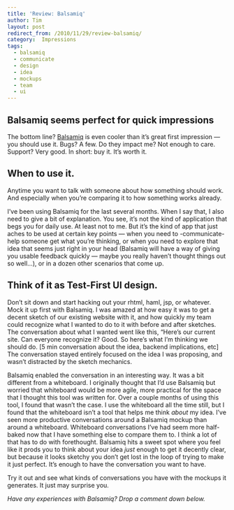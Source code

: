 ```yaml
---
title: 'Review: Balsamiq'
author: Tim
layout: post
redirect_from: /2010/11/29/review-balsamiq/
category:  Impressions
tags:
  - balsamiq
  - communicate
  - design
  - idea
  - mockups
  - team
  - ui
---
```

## Balsamiq seems perfect for quick impressions

The bottom line? [Balsamiq][1] is even cooler than it&#8217;s great first impression &#8212; you should use it. Bugs? A few. Do they impact me? Not enough to care. Support? Very good. In short: buy it. It&#8217;s worth it.

## When to use it.

Anytime you want to talk with someone about how something should work. And especially when you&#8217;re comparing it to how something works already.

I&#8217;ve been using Balsamiq for the last several months. When I say that, I also need to give a bit of explanation. You see, it&#8217;s not the kind of application that begs you for daily use. At least not to me. But it&#8217;s the kind of app that just aches to be used at certain key points &#8212; when you need to -communicate- help someone get what you&#8217;re thinking, or when you need to explore that idea that seems just right in your head (Balsamiq will have a way of giving you usable feedback quickly &#8212; maybe you really haven&#8217;t thought things out so well&#8230;), or in a dozen other scenarios that come up.

## Think of it as Test-First UI design.

<!--more-->

Don&#8217;t sit down and start hacking out your rhtml, haml, jsp, or whatever. Mock it up first with Balsamiq. I was amazed at how easy it was to get a decent sketch of our existing website with it, and how quickly my team could recognize what I wanted to do to it with before and after sketches. The conversation about what I wanted went like this, &#8220;Here&#8217;s our current site. Can everyone recognize it? Good. So here&#8217;s what I&#8217;m thinking we should do. [5 min conversation about the idea, backend implications, etc] The conversation stayed entirely focused on the idea I was proposing, and wasn&#8217;t distracted by the sketch mechanics.

<!-- more -->

Balsamiq enabled the conversation in an interesting way. It was a bit different from a whiteboard. I originally thought that I&#8217;d use Balsamiq but worried that whiteboard would be more agile, more practical for the space that I thought this tool was written for. Over a couple months of using this tool, I found that wasn&#8217;t the case. I use the whiteboard all the time still, but I found that the whiteboard isn&#8217;t a tool that helps me think *about* my idea. I&#8217;ve seen more productive conversations around a Balsamiq mockup than around a whiteboard. Whiteboard conversations I&#8217;ve had seem more half-baked now that I have something else to compare them to. I think a lot of that has to do with forethought. Balsamiq hits a sweet spot where you feel like it prods you to think about your idea *just* enough to get it decently clear, but because it looks sketchy you don&#8217;t get lost in the loop of trying to make it just perfect. It&#8217;s enough to have the conversation you want to have.

Try it out and see what kinds of conversations you have with the mockups it generates. It just may surprise you.

*Have any experiences with Balsamiq? Drop a comment down below.*

 [1]: http://balsamiq.com/
